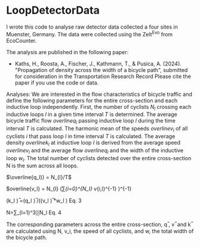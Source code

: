 # LoopDetectorData
I wrote this code to analyse raw detector data collected a four sites in Muenster, Germany. The data were collected using the Zelt<sup>Evo</sup> from EcoCounter. 

The analysis are published in the following paper: 
  - Kaths, H., Roosta, A., Fischer, J., Kathmann, T., & Pusica, A. (2024). "Propagation of density across the width of a bicycle path", submitted for consideration in the Transportation Research Record
Please cite the paper if you use the code or data. 

Analyses:
We are interested in the flow characteristics of bicycle traffic and define the following parameters for the entire cross-section and each inductive loop independently. First, the number of cyclists $N_l$ crossing each inductive loops $l$ in a given time interval $T$ is determined. The average bicycle traffic flow $overline{q_l}$ passing inductive loop $l$ during the time interval $T$ is calculated. The harmonic mean of the speeds $overline{v_l}$ of all cyclists $i$ that pass loop $l$ in time interval $T$ is calculated. The average density $overline{k_l}$ at inductive loop $l$ is derived from the average speed $overline{v_l}$ and the average flow $overline{q_l}$ and the width of the inductive loop $w_l$. The total number of cyclists detected over the entire cross-section N is the sum across all loops. 

  $\overline{q_l)} = N_{l}/T$

  $overline{v_l} = N_{l} (∑_{i=0}^{N_l} v_{i,l}^{-1} )^{-1}	

(k_l ) ̅=(q_l ) ̅/((v_l ) ̅*w_l )	Eq. 3

N=∑_(l=1)^3▒N_l 	Eq. 4


The corresponding parameters across the entire cross-section, q ̅, v ̅ and k ̅ are calculated using N, v_i, the speed of all cyclists, and w, the total width of the bicycle path. 

